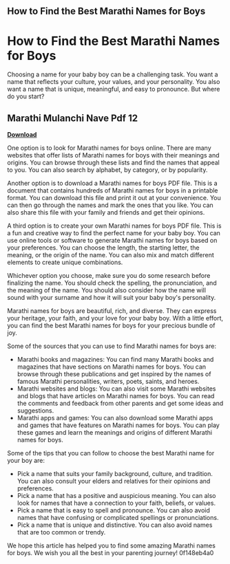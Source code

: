 ## How to Find the Best Marathi Names for Boys

  
# How to Find the Best Marathi Names for Boys
 
Choosing a name for your baby boy can be a challenging task. You want a name that reflects your culture, your values, and your personality. You also want a name that is unique, meaningful, and easy to pronounce. But where do you start?
 
## Marathi Mulanchi Nave Pdf 12


[**Download**](https://www.google.com/url?q=https%3A%2F%2Fgeags.com%2F2tK2oH&sa=D&sntz=1&usg=AOvVaw2K2JCvIiKAF83eCr2HNal8)

 
One option is to look for Marathi names for boys online. There are many websites that offer lists of Marathi names for boys with their meanings and origins. You can browse through these lists and find the names that appeal to you. You can also search by alphabet, by category, or by popularity.
 
Another option is to download a Marathi names for boys PDF file. This is a document that contains hundreds of Marathi names for boys in a printable format. You can download this file and print it out at your convenience. You can then go through the names and mark the ones that you like. You can also share this file with your family and friends and get their opinions.
 
A third option is to create your own Marathi names for boys PDF file. This is a fun and creative way to find the perfect name for your baby boy. You can use online tools or software to generate Marathi names for boys based on your preferences. You can choose the length, the starting letter, the meaning, or the origin of the name. You can also mix and match different elements to create unique combinations.
 
Whichever option you choose, make sure you do some research before finalizing the name. You should check the spelling, the pronunciation, and the meaning of the name. You should also consider how the name will sound with your surname and how it will suit your baby boy's personality.
 
Marathi names for boys are beautiful, rich, and diverse. They can express your heritage, your faith, and your love for your baby boy. With a little effort, you can find the best Marathi names for boys for your precious bundle of joy.
  
Some of the sources that you can use to find Marathi names for boys are:
 
- Marathi books and magazines: You can find many Marathi books and magazines that have sections on Marathi names for boys. You can browse through these publications and get inspired by the names of famous Marathi personalities, writers, poets, saints, and heroes.
- Marathi websites and blogs: You can also visit some Marathi websites and blogs that have articles on Marathi names for boys. You can read the comments and feedback from other parents and get some ideas and suggestions.
- Marathi apps and games: You can also download some Marathi apps and games that have features on Marathi names for boys. You can play these games and learn the meanings and origins of different Marathi names for boys.

Some of the tips that you can follow to choose the best Marathi name for your boy are:

- Pick a name that suits your family background, culture, and tradition. You can also consult your elders and relatives for their opinions and preferences.
- Pick a name that has a positive and auspicious meaning. You can also look for names that have a connection to your faith, beliefs, or values.
- Pick a name that is easy to spell and pronounce. You can also avoid names that have confusing or complicated spellings or pronunciations.
- Pick a name that is unique and distinctive. You can also avoid names that are too common or trendy.

We hope this article has helped you to find some amazing Marathi names for boys. We wish you all the best in your parenting journey!
 0f148eb4a0
